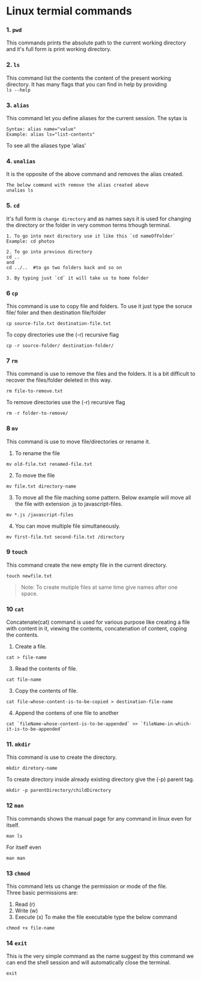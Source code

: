 # Linux termial commands

### 1. `pwd`
This commands prints the absolute path to the current working directory and it's full form is print working directory.

### 2. `ls`
This command list the contents the content of the present working directory. It has many flags that you can find in help by providing<br> `ls --help`

### 3. `alias`
This command let you define aliases for the current session. The sytax is <br>
```
Syntax: alias name="value"
Example: alias ls="list-contents"

```
To see all the aliases type 'alias'

### 4. `unalias`
It is the opposite of the above command and removes the alias created.<br>
```
The below command with remove the alias created above
unalias ls
```

### 5. `cd`
It's full form is `change directory` and as names says it is used for changing the directory or the folder in very common terms trhough terminal.

```
1. To go into next directory use it like this `cd nameOfFolder`
Example: cd photos

2. To go into previous directory
cd .. 
and 
cd ../..  #to go two folders back and so on

3. By typing just `cd` it will take us to home folder

```

### 6 `cp`
This command is use to copy file and folders. To use it just type the soruce file/ foler and then destination file/folder

```
cp source-file.txt destination-file.txt
```
To copy directories use the (-r) recursive flag
```
cp -r source-folder/ destination-folder/
```
### 7 `rm`
This command is use to remove the files and the folders. It is a bit difficult to recover the files/folder deleted in this way.

```
rm file-to-remove.txt
```
To remove directories use the (-r) recursive flag
```
rm -r folder-to-remove/
```
### 8 `mv`
This command is use to move file/directories or rename it.

1. To rename the file
```
mv old-file.txt renamed-file.txt
```
2. To move the file
```
mv file.txt directory-name
```
3. To move all the file maching some pattern. Below example will move all the file with extension .js to javascript-files.
```
mv *.js /javascript-files 
```
4. You can move multiple file simultaneously.
```
mv first-file.txt second-file.txt /directory
```

### 9 `touch`
This command create the new empty file in the current directory.

```
touch newfile.txt
```
> Note: To create mutiple files at same time give names after one space.

### 10 `cat`

Concatenate(cat) command is used for various purpose like creating a file with content in it, viewing the contents, concatenation of content, coping the contents.

1. Create a file.
```
cat > file-name
```
3. Read the contents of file.
```
cat file-name
```
3. Copy the contents of file.
```
cat file-whose-content-is-to-be-copied > destination-file-name
```
4. Append the contens of one file to another
```
cat `fileName-whose-content-is-to-be-appended` >> `fileName-in-which-it-is-to-be-appended`
```

### 11. `mkdir`
This command is use to create the directory.

```
mkdir diretory-name
```
To create directory inside already existing directory give the (-p) parent tag.
```
mkdir -p parentDirectory/childDirectory
```

### 12 `man`
This commands shows the manual page for any command in linux even for itself.

```
man ls
```
For itself even
```
man man
```

### 13 `chmod` 
This command lets us change the permission or mode of the file.<br>
Three basic permissions are:
1. Read (r)
2. Write (w)
3. Execute (x)
To make the file executable type the below command
```
chmod +x file-name

```

### 14 `exit`
This is the very simple command as the name suggest by this command we can end the shell session and will automatically close the terminal.
```
exit
```
